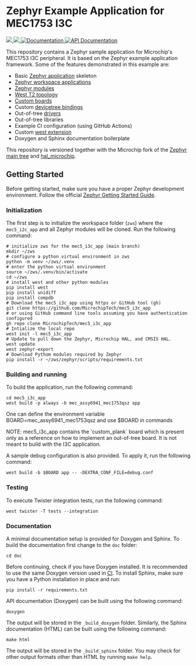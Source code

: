 # Zephyr Example Application for MEC1753 I3C

<a href="https://github.com/zephyrproject-rtos/example-application/actions/workflows/build.yml?query=branch%3Amain">
  <img src="https://github.com/zephyrproject-rtos/example-application/actions/workflows/build.yml/badge.svg?event=push">
</a>
<a href="https://github.com/zephyrproject-rtos/example-application/actions/workflows/docs.yml?query=branch%3Amain">
  <img src="https://github.com/zephyrproject-rtos/example-application/actions/workflows/docs.yml/badge.svg?event=push">
</a>
<a href="https://github.com/MicrochipTech/mec5_i3c_app">
  <img alt="Documentation" src="https://img.shields.io/badge/documentation-3D578C?logo=sphinx&logoColor=white">
</a>
<a href="https://zephyrproject-rtos.github.io/example-application/doxygen">
  <img alt="API Documentation" src="https://img.shields.io/badge/API-documentation-3D578C?logo=c&logoColor=white">
</a>

This repository contains a Zephyr sample application for Microchip's MEC1753 
I3C peripheral. It is based on the Zephyr example application framework.
Some of the features demonstrated in this example are:

- Basic [Zephyr application][app_dev] skeleton
- [Zephyr workspace applications][workspace_app]
- [Zephyr modules][modules]
- [West T2 topology][west_t2]
- [Custom boards][board_porting]
- Custom [devicetree bindings][bindings]
- Out-of-tree [drivers][drivers]
- Out-of-tree libraries
- Example CI configuration (using GitHub Actions)
- Custom [west extension][west_ext]
- Doxygen and Sphinx documentation boilerplate

This repository is versioned together with the Microchip fork of the 
[Zephyr main tree][zephyr] and [hal_microchip].

[app_dev]: https://docs.zephyrproject.org/latest/develop/application/index.html
[workspace_app]: https://docs.zephyrproject.org/latest/develop/application/index.html#zephyr-workspace-app
[modules]: https://docs.zephyrproject.org/latest/develop/modules.html
[west_t2]: https://docs.zephyrproject.org/latest/develop/west/workspaces.html#west-t2
[board_porting]: https://docs.zephyrproject.org/latest/guides/porting/board_porting.html
[bindings]: https://docs.zephyrproject.org/latest/guides/dts/bindings.html
[drivers]: https://docs.zephyrproject.org/latest/reference/drivers/index.html
[zephyr]: https://github.com/MicrochipTech/zephyr
[hal_microchip]: https://github.com/MicrochipTech/hal_microchip
[west_ext]: https://docs.zephyrproject.org/latest/develop/west/extensions.html

## Getting Started

Before getting started, make sure you have a proper Zephyr development
environment. Follow the official
[Zephyr Getting Started Guide](https://docs.zephyrproject.org/latest/getting_started/index.html).

### Initialization

The first step is to initialize the workspace folder (``zws``) where
the ``mec5_i2c_app`` and all Zephyr modules will be cloned. Run the following
command:

```shell
# initialize zws for the mec5_i3c_app (main branch)
mkdir ~/zws
# configure a python virtual environment in zws
python -m venv ~/zws/.venv
# enter the python virtual environment
source ~/zws/.venv/bin/activate
cd ~/zws
# install west and other python modules
pip install west
pip install unidiff
pip install compdb
# Download the mec5_i3c_app using https or GitHub tool (gh)
git clone https://github.com/MicrochipTech/mec5_i3c_app
# or using GitHub command line tools assuming you have authentication configured
gh repo clone MicrochipTech/mec5_i3c_app
# Intialize the local repo
west init -l mec5_i3c_app
# Update to pull down the Zephyr, Microchip HAL, and CMSIS HAL.
west update
west zephyr-export
# Download Pythom modules required by Zephyr
pip install -r ~/zws/zephyr/scripts/requirements.txt
```

### Building and running

To build the application, run the following command:

```shell
cd mec5_i3c_app
west build -p always -b mec_assy6941_mec1753qsz app
```

One can define the environment variable BOARD=mec_assy6941_mec1753qsz and use
$BOARD in commands

NOTE: mec5_i3c_app contains the 'custom_plank` board which is present only
as a reference on how to implement an out-of-tree board. It is not meant
to build with the I3C application.

A sample debug configuration is also provided. To apply it, run the following
command:

```shell
west build -b $BOARD app -- -DEXTRA_CONF_FILE=debug.conf
```

### Testing

To execute Twister integration tests, run the following command:

```shell
west twister -T tests --integration
```

### Documentation

A minimal documentation setup is provided for Doxygen and Sphinx. To build the
documentation first change to the ``doc`` folder:

```shell
cd doc
```

Before continuing, check if you have Doxygen installed. It is recommended to
use the same Doxygen version used in [CI](.github/workflows/docs.yml). To
install Sphinx, make sure you have a Python installation in place and run:

```shell
pip install -r requirements.txt
```

API documentation (Doxygen) can be built using the following command:

```shell
doxygen
```

The output will be stored in the ``_build_doxygen`` folder. Similarly, the
Sphinx documentation (HTML) can be built using the following command:

```shell
make html
```

The output will be stored in the ``_build_sphinx`` folder. You may check for
other output formats other than HTML by running ``make help``.
